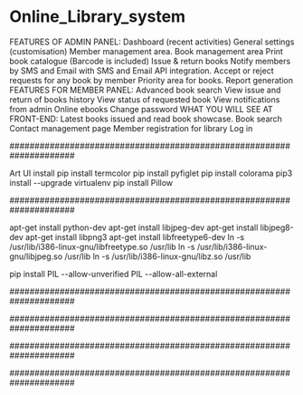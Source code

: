 # Online_Library_system
 FEATURES OF ADMIN PANEL: Dashboard (recent activities) General settings (customisation) Member management area. Book management area
 Print book catalogue (Barcode is included) Issue & return books Notify members by SMS and Email  with SMS and Email API integration.
 Accept or reject requests for any book by member Priority area for books. Report generation  FEATURES FOR MEMBER PANEL: Advanced book
 search View issue and return of books  history View status of requested book View notifications from admin Online ebooks Change
 password  WHAT YOU WILL SEE AT FRONT-END: Latest books issued and read book showcase. Book search Contact management page Member
 registration for library Log in
 

#####################################################################




Art UI install 
pip install termcolor
pip install pyfiglet
pip install colorama
pip3 install --upgrade virtualenv
pip install Pillow



#####################################################################




apt-get install python-dev
apt-get install libjpeg-dev
apt-get install libjpeg8-dev
apt-get install libpng3
apt-get install libfreetype6-dev
ln -s /usr/lib/i386-linux-gnu/libfreetype.so /usr/lib
ln -s /usr/lib/i386-linux-gnu/libjpeg.so /usr/lib
ln -s /usr/lib/i386-linux-gnu/libz.so /usr/lib

pip install PIL  --allow-unverified PIL --allow-all-external

#####################################################################







#####################################################################










#####################################################################











#####################################################################




